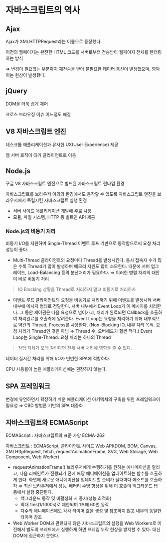 # 자바스크립트의 역사

## Ajax

Ajax가 XMLHTTPRequest라는 이름으로 등장했다.

이전의 웹페이지는 완전한 HTML 코드를 서버로부터 전송받아 웹페이지 전체를 렌더링하는 방식

⇒ 변경이 필요없는 부분까지 재전송을 받아 불필요한 데이터 통신이 발생했으며, 깜박이는 현상이 발생했다.

## jQuery

DOM을 더욱 쉽게 제어

크로스 브라우징 이슈 어느정도 해결

## V8 자바스크립트 엔진

데스크톱 애플리케이션과 유사한 UX(User Experience) 제공

웹 서버 로직이 대거 클라이언트로 이동

## Node.js

구글 V8 자바스크립트 엔진으로 빌드된 자바스크립트 런타임 환경

자바스크립트를 브라우저 이외의 환경에서도 동작할 수 있도록 자바스크립트 엔진을 브라우저에서 독립시킨 자바스크립트 실행 환경

- 서버 사이드 애플리케이션 개발에 주로 사용
- 모듈, 파일 시스템, HTTP 등 빌트인 API 제공

### Node.js의 비동기 처리

비동기 I/O를 지원하며 Single-Thread 이벤트 루프 기반으로 동작함으로써 요청 처리 성능이 좋다.

- Multi-Thread
  클라이언트의 요청마다 Thread를 발생시킨다.
  동시 접속자 수가 많은 수록 Thread가 많이 발생하며 메모리 자원도 많이 소모한다.
  때문에 서버 업그레이드, Load-Balancing 등의 분산처리가 필요하다.
  ⇒ 이러한 병렬 처리의 대안이 바로 비동기 처리

> IO Blocking 상황을 Thread로 처리하지 말고 비동기로 처리하자

- 이벤트 루프
  클라이언트의 요청을 비동기로 처리하기 위해 이벤트를 발생시켜 서버 내부에 메시지 형태로 전달한다.
  서버 내부에서 Event Loop가 이 메시지를 처리한다.
  그 동안 제어권은 다음 요청으로 넘어가고, 처리가 완료되면 Callback을 호출하여 처리완료를 호출측에 알려준다.
  Event Loop는 요청을 처리하기 위해 내부적으로 약간의 Thread, Process를 사용한다. (Non-Blocking IO, 내부 처리 목적. 요청 처리가 Thread인 것은 아님 ⇒ Thread 수, 오버헤드가 훨씬 적다.)
  Event Loop는 Single-Thread. 요청 처리는 하나의 Thread

> 작업 자체가 오래 걸린다면 전체 서버 처리에 영향을 줄 수 있다.

데이터 실시간 처리를 위해 I/O가 빈번한 SPA에 적합하다.

CPU 사용률이 높은 애플리케이션에는 권장하지 않는다.

## SPA 프레임워크

변경에 유연하면서 확장하기 쉬운 애플리케이션 아키텍처의 구축을 위한 프레임워크이 필요성 ⇒ CBD 방법론 기반의 SPA 대중화

## 자바스크립트와 ECMAScript

ECMAScript : 자바스크립트의 표준 사양 ECMA-262

자바스크립트 : ECMAScript, 클라이언트 사이드 Web API(DOM, BOM, Canvas, XMLHttpRequest, fetch, requestAnimationFrame, SVG, Web Storage, Web Component, Web Worker)

- requestAnimationFrame()
  브라우저에게 수행하기를 원하는 애니메이션을 알리고,
  다음 리페인트가 진행되기 전에 해당 애니메이션을 업데이트하는 함수를 호출하게 한다.
  화면에 새로운 애니메이션을 업데이트할 준비가 될때마다 메소드를 호출하자 ⇒ 최신 브라우저에서 성능, 배터리 수명 향상을 위해 이 호출이 백그라운드 탭 등에서 실행 중단된다.
  - 백그라운드 동작 및 비활성화 시 중지(성능 최적화)
  - 최대 1ms(1/1000s)로 제한되며 1초에 60번 동작
  - 다수의 애니메이션에도 각각 타이머 값을 생성 및 참조하지 않고 내부의 동일한 타이머 참조
- Web Worker
  DOM과 관련되지 않은 자바스크립트의 실행을 Web Workers로 이전해서 별도의 쓰레드에서 실행하게 하면 프레임 누락 현상을 방지할 수 있다.
  대신 DOM에 접근하지 못한다.
